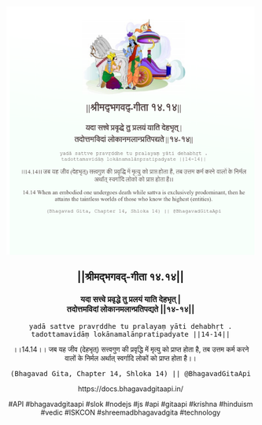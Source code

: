 <img src="../../asset/BG_14_14.png"/>
<center><h2>||श्रीमद्‍भगवद्‍-गीता १४.१४||</h2>
<h3>यदा सत्त्वे प्रवृद्धे तु प्रलयं याति देहभृत् |<br/>तदोत्तमविदां लोकानमलान्प्रतिपद्यते ||१४-१४||</h3>
<pre>yadā sattve pravṛddhe tu pralayaṃ yāti dehabhṛt .<br/>tadottamavidāṃ lokānamalānpratipadyate ||14-14||</pre>
<p>।।14.14।। जब यह जीव (देहभृत्) सत्त्वगुण की प्रवृद्धि में मृत्यु को प्राप्त होता है, तब उत्तम कर्म करने वालों के निर्मल अर्थात् स्वर्गादि लोकों को प्राप्त होता है।।</p>
<pre>(Bhagavad Gita, Chapter 14, Shloka 14) || @BhagavadGitaApi</pre><p>https://docs.bhagavadgitaapi.in/</p><p>#API #bhagavadgitaapi #slok #nodejs #js #api #gitaapi #krishna #hinduism #vedic #ISKCON #shreemadbhagavadgita #technology</p></center>
